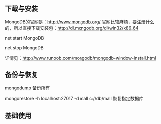 ## 下载与安装

MongoDB的官网是：http://www.mongodb.org/ 
官网比较麻烦，要注册什么的，所以直接下载安装包：http://dl.mongodb.org/dl/win32/x86_64

net start MongoDB

net stop MongoDB

详情见：http://www.runoob.com/mongodb/mongodb-window-install.html

## 备份与恢复

mongodump 备份所有

mongorestore -h localhost:27017 -d mall c://db/mall 恢复指定数据库

## 基础使用


